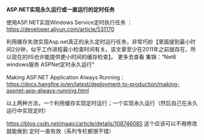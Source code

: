 **ASP.NET实现永久运行或一直运行的定时任务**



使用ASP.NET实现Windows Service定时执行任务
：https://developer.aliyun.com/article/531170

利用缓存失效实现Asp.net真正的永久定时运行任务，非常巧妙【里面提到最小时间2分钟，似乎工作进程最小检查时间有关。该文章至少在2011年之前就存在，所以现在的IIS也许能提供更小时间的缓存检查】。
更多去查看 集锦：“Net6 windows服务 ASPNet定时永久运行” 

Making ASP.NET Application Always Running：https://docs.hangfire.io/en/latest/deployment-to-production/making-aspnet-app-always-running.html


以上两种方法，一个利用缓存实现定时运行；一个实现永久运行（然后自己在永久运行中实现定时）


https://blog.csdn.net/maaici/article/details/108746085   这个应该可以不用修改 就能做到 定时一直有效（系列专栏都很不错）

